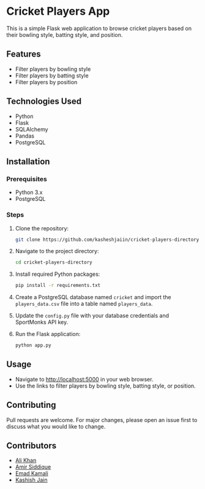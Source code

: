 # Cricket Players App

This is a simple Flask web application to browse cricket players based on their bowling style, batting style, and position.

## Features

- Filter players by bowling style
- Filter players by batting style
- Filter players by position

## Technologies Used

- Python
- Flask
- SQLAlchemy
- Pandas
- PostgreSQL

## Installation

### Prerequisites

- Python 3.x
- PostgreSQL

### Steps

1. Clone the repository:

    ```bash
    git clone https://github.com/kasheshjaiin/cricket-players-directory.git
    ```

2. Navigate to the project directory:

    ```bash
    cd cricket-players-directory
    ```

3. Install required Python packages:

    ```bash
    pip install -r requirements.txt
    ```

4. Create a PostgreSQL database named `cricket` and import the `players_data.csv` file into a table named `players_data`.

5. Update the `config.py` file with your database credentials and SportMonks API key.

6. Run the Flask application:

    ```bash
    python app.py
    ```

## Usage

- Navigate to [http://localhost:5000](http://localhost:5000) in your web browser.
- Use the links to filter players by bowling style, batting style, or position.

## Contributing

Pull requests are welcome. For major changes, please open an issue first to discuss what you would like to change.

## Contributors

- [Ali Khan](https://github.com/khanali37gmail)
- [Amir Siddique](https://github.com/ajsidd)
- [Emad Kamali](https://github.com/Emadkamali)
- [Kashish Jain](https://github.com/kasheshjaiin)

